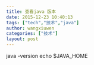```yaml
---
title: 查看java 版本
date: 2015-12-23 10:40:13
tags: ["tech","技术","java"]
author: wangxiuwen
categories: ["技术"]
layout: post
---
```





 java -version
        echo $JAVA_HOME

